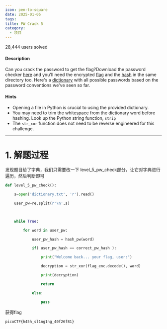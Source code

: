 ```yaml
---
icon: pen-to-square
date: 2025-01-05
tags: 
title: PW Crack 5
category:
  - 项目
---
```

28,444 users solved
#### Description

Can you crack the password to get the flag?Download the password checker [here](https://artifacts.picoctf.net/c/32/level5.py) and you'll need the encrypted [flag](https://artifacts.picoctf.net/c/32/level5.flag.txt.enc) and the [hash](https://artifacts.picoctf.net/c/32/level5.hash.bin) in the same directory too. Here's a [dictionary](https://artifacts.picoctf.net/c/32/dictionary.txt) with all possible passwords based on the password conventions we've seen so far.
#### Hints
- Opening a file in Python is crucial to using the provided dictionary.
- You may need to trim the whitespace from the dictionary word before hashing. Look up the Python string function, `strip`
- The `str_xor` function does not need to be reverse engineered for this challenge.

----
# 1. 解题过程
发现题目给了字典，我们只需要改一下 level_5_pw_check部分，让它对字典进行遍历，然后判断即可
```python
def level_5_pw_check():

    s=open('dictionary.txt', 'r').read()

    user_pw=re.split(r'\n',s)

  

    while True:

        for word in user_pw:

            user_pw_hash = hash_pw(word)

            if( user_pw_hash == correct_pw_hash ):

                print("Welcome back... your flag, user:")

                decryption = str_xor(flag_enc.decode(), word)

                print(decryption)

                return

            else:

                pass
```

获得flag
```
picoCTF{h45h_sl1ng1ng_40f26f81}
```